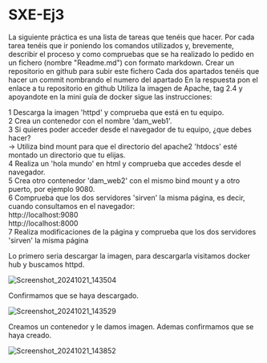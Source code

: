 # SXE-Ej3

La siguiente práctica es una lista de tareas que tenéis que hacer. 
Por cada tarea tenéis que ir poniendo los comandos utilizados y, brevemente, describir el proceso y como compruebas que se ha realizado lo pedido en un fichero (nombre "Readme.md") con formato markdown.
Crear un repositorio en github para subir este fichero
Cada dos apartados tenéis que hacer un commit nombrando el numero del apartado
En la respuesta pon el enlace a tu repositorio en github
Utiliza la imagen de Apache, tag 2.4 y apoyandote en la mini guía de docker sigue las instrucciones: <br>

   1 Descarga la imagen 'httpd' y comprueba que está en tu equipo. <br>
   2 Crea un contenedor con el nombre 'dam_web1'. <br>
   3 Si quieres poder acceder desde el navegador de tu equipo, ¿que debes hacer? <br>
   -> Utiliza bind mount para que el directorio del apache2 'htdocs' esté montado un directorio que tu elijas. <br>
   4 Realiza un 'hola mundo' en html y comprueba que accedes desde el navegador. <br>
   5 Crea otro contenedor 'dam_web2' con el mismo bind mount y a otro puerto, por ejemplo 9080. <br>
   6 Comprueba que los dos servidores 'sirven' la misma página, es decir, cuando consultamos en el navegador: <br>
       http://localhost:9080  <br>
       http://localhost:8000  <br>
   7 Realiza modificaciones de la página y comprueba que los dos servidores 'sirven' la misma página
   
Lo primero seria descargar la imagen, para descargarla visitamos docker hub y buscamos httpd.
   
![Screenshot_20241021_143504](https://github.com/user-attachments/assets/a1b143a0-5c85-4009-b573-1e68eae2f795)

Confirmamos que se haya descargado.
   
![Screenshot_20241021_143529](https://github.com/user-attachments/assets/d6525e4f-5aa3-4d1e-9ab0-009791bd036c)

Creamos un contenedor y le damos imagen. Ademas confirmamos que se haya creado.

![Screenshot_20241021_143852](https://github.com/user-attachments/assets/60f45bf6-1476-414d-be26-c65c07d8f9ab)
